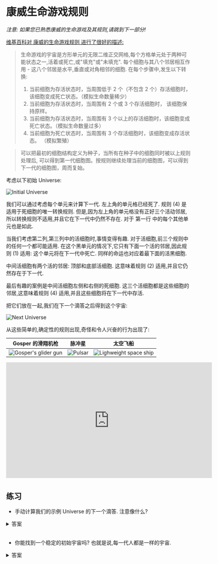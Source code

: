 # 康威生命游戏规则

_注意: 如果您已熟悉康威的生命游戏及其规则,请跳到下一部分!_

[维基百科对 康威的生命游戏规则 进行了很好的描述: ][wikipedia]

> 生命游戏的宇宙是方形单元的无限二维正交网格,每个方格单元处于两种可能状态之一,活着或死亡,或"填充"或"未填充". 每个细胞与其八个邻居相互作用 - 这八个邻居是水平,垂直或对角相邻的细胞. 在每个步骤中,发生以下转换:
>
> 1. 当前细胞为存活状态时，当周围低于 2 个（不包含 2 个）存活细胞时， 该细胞变成死亡状态。（模拟生命数量稀少）
> 2. 当前细胞为存活状态时，当周围有 2 个或 3 个存活细胞时， 该细胞保持原样。
> 3. 当前细胞为存活状态时，当周围有 3 个以上的存活细胞时，该细胞变成死亡状态。（模拟生命数量过多）
> 4. 当前细胞为死亡状态时，当周围有 3 个存活细胞时，该细胞变成存活状态。 （模拟繁殖）

> 可以把最初的细胞结构定义为种子，当所有在种子中的细胞同时被以上规则处理后, 可以得到第一代细胞图。按规则继续处理当前的细胞图，可以得到下一代的细胞图，周而复始。

[wikipedia]: https://zh.wikipedia.org/wiki/%E5%BA%B7%E5%A8%81%E7%94%9F%E5%91%BD%E6%B8%B8%E6%88%8F

考虑以下初始 Universe:

<img src='./images/game-of-life/initial-universe.png' alt='Initial Universe' width="80" />

我们可以通过考虑每个单元来计算下一代. 左上角的单元格已经死了. 规则 (4) 是适用于死细胞的唯一转换规则. 但是,因为左上角的单元格没有正好三个活动邻居,所以转换规则不适用,并且它在下一代中仍然不存在. 对于 第一行 中的每个其他单元也是如此.

当我们考虑第二列,第三列中的活细胞时,事情变得有趣. 对于活细胞,前三个规则中的任何一个都可能适用. 在这个黑单元的情况下,它只有下面一个活的邻居,因此规则 (1) 适用: 这个单元将在下一代中死亡. 同样的命运也对应着最下面的活黑细胞.

中间活细胞有两个活的邻居: 顶部和底部活细胞. 这意味着规则 (2) 适用,并且它仍然存在于下一代.

最后有趣的案例是中间活细胞左侧和右侧的死细胞. 这三个活细胞都是这些细胞的邻居,这意味着规则 (4) 适用,并且这些细胞将在下一代中存活.

把它们放在一起,我们在下一个滴答之后得到这个宇宙:

<img src='./images/game-of-life/next-universe.png' alt='Next Universe' width=80 />

从这些简单的,确定性的规则出现,奇怪和令人兴奋的行为出现了:

| Gosper 的滑翔机枪                                                                                  | 脉冲星                                                                                 | 太空飞船                                                                                                     |
| -------------------------------------------------------------------------------------------------- | -------------------------------------------------------------------------------------- | ------------------------------------------------------------------------------------------------------------ |
| ![Gosper's glider gun](https://upload.wikimedia.org/wikipedia/commons/e/e5/Gospers_glider_gun.gif) | ![Pulsar](https://upload.wikimedia.org/wikipedia/commons/0/07/Game_of_life_pulsar.gif) | ![Lighweight space ship](https://upload.wikimedia.org/wikipedia/commons/3/37/Game_of_life_animated_LWSS.gif) |

<center>
<iframe width="560" height="315" src="https://www.youtube.com/embed/C2vgICfQawE?rel=0&amp;start=65" frameborder="0" allow="autoplay; encrypted-media" allowfullscreen></iframe>
</center>

## 练习

- 手动计算我们的示例 Universe 的下一个滴答. 注意像什么?

<details>
<summary>答案</summary>

它应该是示例宇宙的初始状态:

<img src='../images/game-of-life/initial-universe.png' alt='Initial Universe' width=80 />

这个模式是 _周期性的_：每两个滴答，它就返回到初始状态。

</details>

<br >

- 你能找到一个稳定的初始宇宙吗? 也就是说,每一代人都是一样的宇宙.

<details>

<summary>答案</summary>

有无数稳定的宇宙！平凡稳定的宇宙是空的宇宙。一个二乘二平方的活细胞也是一个稳定的宇宙。

There are an infinite number of stable universes! The trivially stable
universe is the empty universe. A two-by-two square of live cells is also a
stable universe.

</details>
